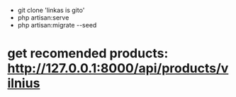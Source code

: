 - git clone 'linkas is gito'
- php artisan:serve
- php artisan:migrate --seed

# get recomended products: http://127.0.0.1:8000/api/products/vilnius

